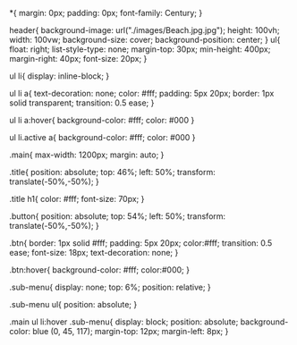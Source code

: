 *{
    margin: 0px;
    padding: 0px;
    font-family: Century;
}

header{
    background-image: url("./images/Beach.jpg.jpg");
    height: 100vh;
    width: 100vw;
    background-size: cover;
    background-position: center;
}
ul{
    float: right;
    list-style-type: none;
    margin-top: 30px;
    min-height: 400px;
    margin-right: 40px;
    font-size: 20px;
}

ul li{
    display: inline-block;
}

ul li a{
    text-decoration: none;
    color: #fff;
    padding: 5px 20px;
    border: 1px solid transparent;
    transition: 0.5 ease;
}

ul li a:hover{
    background-color: #fff;
    color: #000
}

ul li.active a{
    background-color: #fff;
    color: #000
}

.main{
    max-width: 1200px;
    margin: auto;
}

.title{
    position: absolute;
    top: 46%;
    left: 50%;
    transform: translate(-50%,-50%);
}

.title h1{
    color: #fff;
    font-size: 70px;
}

.button{
    position: absolute;
    top: 54%;
    left: 50%;
    transform: translate(-50%,-50%);
}

.btn{
    border: 1px solid #fff;
    padding: 5px 20px;
    color:#fff;
    transition: 0.5 ease;
    font-size: 18px;
    text-decoration: none;
}

.btn:hover{
    background-color: #fff;
    color:#000;
}

.sub-menu{
    display: none;
    top: 6%;
    position: relative;
}

.sub-menu ul{
    position: absolute;
}

.main ul li:hover .sub-menu{
    display: block;
    position: absolute;
    background-color: blue (0, 45, 117);
    margin-top: 12px;
    margin-left: 8px;
}





























